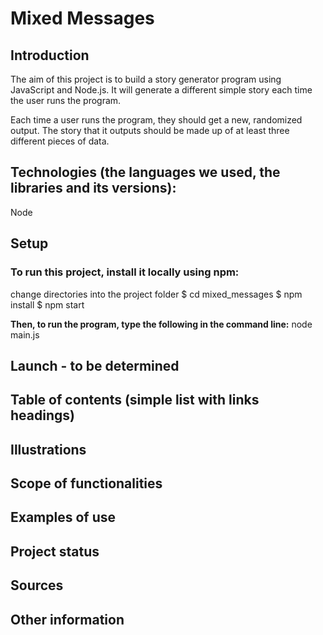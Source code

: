 # Mixed Messages

## Introduction 
The aim of this project is to build a story generator program using JavaScript and Node.js. It will generate a different simple story each time the user runs the program.

Each time a user runs the program, they should get a new, randomized output. The story that it outputs should be made up of at least three different pieces of data. 

## Technologies (the languages we used, the libraries and its versions):
Node

## Setup
### To run this project, install it locally using npm:
change directories into the project folder
$ cd mixed_messages
$ npm install
$ npm start

**Then, to run the program, type the following in the command line:**
node main.js

## Launch - to be determined

## Table of contents (simple list with links headings)

## Illustrations

## Scope of functionalities 

## Examples of use

## Project status 

## Sources

## Other information

